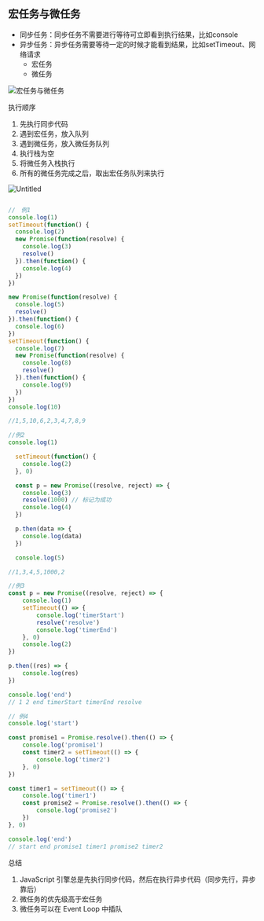 ## 宏任务与微任务


- 同步任务：同步任务不需要进行等待可立即看到执行结果，比如console
- 异步任务：异步任务需要等待一定的时候才能看到结果，比如setTimeout、网络请求
    - 宏任务
    - 微任务

![宏任务与微任务](https://s3-us-west-2.amazonaws.com/secure.notion-static.com/8927d8c4-df31-4208-81cb-bf29eaacbd8e/Untitled.png)



执行顺序

1. 先执行同步代码
2. 遇到宏任务，放入队列
3. 遇到微任务，放入微任务队列
4. 执行栈为空
5. 将微任务入栈执行
6. 所有的微任务完成之后，取出宏任务队列来执行

![Untitled](https://s3-us-west-2.amazonaws.com/secure.notion-static.com/91567398-f1de-42dd-b713-4f545abf2d7d/Untitled.png)

```js

//　例1
console.log(1)
setTimeout(function() {
  console.log(2)
  new Promise(function(resolve) {
    console.log(3)
    resolve()
  }).then(function() {
    console.log(4)
  })
})

new Promise(function(resolve) {
  console.log(5)
  resolve()
}).then(function() {
  console.log(6)
})
setTimeout(function() {
  console.log(7)
  new Promise(function(resolve) {
    console.log(8)
    resolve()
  }).then(function() {
    console.log(9)
  })
})
console.log(10)

//1,5,10,6,2,3,4,7,8,9

//例2
console.log(1)

  setTimeout(function() {
    console.log(2)
  }, 0)

  const p = new Promise((resolve, reject) => {
    console.log(3)
    resolve(1000) // 标记为成功
    console.log(4)
  })

  p.then(data => {
    console.log(data)
  })

  console.log(5)

//1,3,4,5,1000,2

//例3
const p = new Promise((resolve, reject) => {
	console.log(1)
	setTimeout(() => {
		console.log('timerStart')
		resolve('resolve')
		console.log('timerEnd')
	}, 0)
	console.log(2)
})

p.then((res) => {
	console.log(res)
})

console.log('end')
// 1 2 end timerStart timerEnd resolve

// 例4
console.log('start')

const promise1 = Promise.resolve().then(() => {
	console.log('promise1')
	const timer2 = setTimeout(() => {
		console.log('timer2')
	}, 0)
})

const timer1 = setTimeout(() => {
	console.log('timer1')
	const promise2 = Promise.resolve().then(() => {
		console.log('promise2')
	})
}, 0)

console.log('end')
// start end promise1 timer1 promise2 timer2

```

总结

1. JavaScript 引擎总是先执行同步代码，然后在执行异步代码（同步先行，异步靠后）
2. 微任务的优先级高于宏任务
3. 微任务可以在 Event Loop 中插队